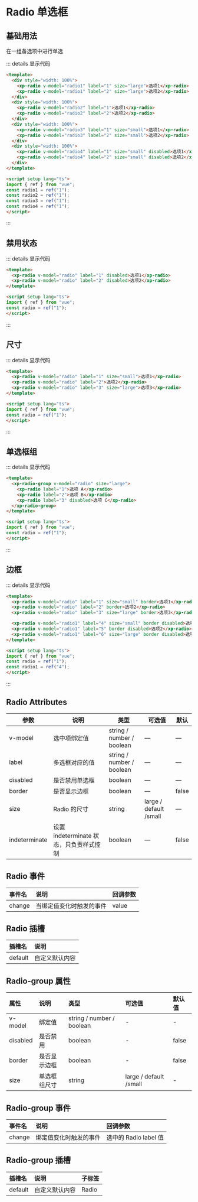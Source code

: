 # Radio 单选框

## 基础用法

在一组备选项中进行单选

<ClientOnly>

<div class="example">
<radioDemo1 />
</div>
</ClientOnly>

::: details 显示代码

```html
<template>
  <div style="width: 100%">
    <xp-radio v-model="radio1" label="1" size="large">选项1</xp-radio>
    <xp-radio v-model="radio1" label="2" size="large">选项2</xp-radio>
  </div>
  <div style="width: 100%">
    <xp-radio v-model="radio2" label="1">选项1</xp-radio>
    <xp-radio v-model="radio2" label="2">选项2</xp-radio>
  </div>
  <div style="width: 100%">
    <xp-radio v-model="radio3" label="1" size="small">选项1</xp-radio>
    <xp-radio v-model="radio3" label="2" size="small">选项2</xp-radio>
  </div>
  <div style="width: 100%">
    <xp-radio v-model="radio4" label="1" size="small" disabled>选项1</xp-radio>
    <xp-radio v-model="radio4" label="2" size="small" disabled>选项2</xp-radio>
  </div>
</template>

<script setup lang="ts">
import { ref } from "vue";
const radio1 = ref("1");
const radio2 = ref("1");
const radio3 = ref("1");
const radio4 = ref("1");
</script>
```

:::


## 禁用状态

<ClientOnly>

<div class="example">
<radioDemo2 />
</div>
</ClientOnly>

::: details 显示代码

```html
<template>
  <xp-radio v-model="radio" label="1" disabled>选项1</xp-radio>
  <xp-radio v-model="radio" label="2" disabled>选项2</xp-radio>
</template>

<script setup lang="ts">
import { ref } from "vue";
const radio = ref("1");
</script>
```

:::


## 尺寸

<ClientOnly>

<div class="example">
<radioDemo3 />
</div>
</ClientOnly>

::: details 显示代码

```html
<template>
  <xp-radio v-model="radio" label="1" size="small">选项1</xp-radio>
  <xp-radio v-model="radio" label="2">选项2</xp-radio>
  <xp-radio v-model="radio" label="3" size="large">选项3</xp-radio>
</template>

<script setup lang="ts">
import { ref } from "vue";
const radio = ref("1");
</script>

```

:::



## 单选框组

<ClientOnly>

<div class="example">
<radioDemo4 />
</div>
</ClientOnly>

::: details 显示代码

```html
<template>
  <xp-radio-group v-model="radio" size="large">
    <xp-radio label="1">选项 A</xp-radio>
    <xp-radio label="2">选项 B</xp-radio>
    <xp-radio label="3" disabled>选项 C</xp-radio>
  </xp-radio-group>
</template>

<script setup lang="ts">
import { ref } from "vue";
const radio = ref("1");
</script>
```

:::


## 边框

<ClientOnly>

<div class="example">
<radioDemo5 />
</div>
</ClientOnly>

::: details 显示代码

```html
<template>
  <xp-radio v-model="radio" label="1" size="small" border>选项1</xp-radio>
  <xp-radio v-model="radio" label="2" border>选项2</xp-radio>
  <xp-radio v-model="radio" label="3" size="large" border>选项3</xp-radio>

  <xp-radio v-model="radio1" label="4" size="small" border disabled>选项1</xp-radio>
  <xp-radio v-model="radio1" label="5" border disabled>选项2</xp-radio>
  <xp-radio v-model="radio1" label="6" size="large" border disabled>选项3</xp-radio>
</template>

<script setup lang="ts">
import { ref } from "vue";
const radio = ref("1");
const radio1 = ref("4");
</script>
```

:::



## Radio Attributes

| 参数          | 说明         | 类型    | 可选值     | 默认  |
| ------------- | ------------ | ------- | --------- | ----- |
| v-model  | 选中项绑定值    | string / number / boolean     | —  | —  |
| label    | 多选框对应的值  | string / number / boolean     | —  | —  |
| disabled | 是否禁用单选框  |  boolean    | —  | —  |
| border | 是否显示边框  |  boolean    | —  | false  |
| size | Radio 的尺寸 |  string | large / default /small | — |
| indeterminate | 设置 indeterminate 状态，只负责样式控制 | boolean | — | false |

## Radio 事件

| 事件名 | 说明                     | 回调参数 |
| :----- | :----------------------- | :------- |
| change | 当绑定值变化时触发的事件 | value    |


## Radio 插槽

| 插槽名  | 说明           |
| :------ | :------------- |
| default | 自定义默认内容 |


## Radio-group 属性

| 属性     | 说明         | 类型                      | 可选值                 | 默认值 |
| :------- | :----------- | :------------------------ | :--------------------- | :----- |
| v-model  | 绑定值       | string / number / boolean | -                      | -      |
| disabled | 是否禁用     | boolean                   | -                      | false  |
| border   | 是否显示边框 | boolean                   | -                      | false  |
| size     | 单选框组尺寸 | string                    | large / default /small | -      |

## Radio-group 事件

| 事件名 | 说明                   | 回调参数              |
| :----- | :--------------------- | :-------------------- |
| change | 绑定值变化时触发的事件 | 选中的 Radio label 值 |

## Radio-group 插槽

| 插槽名  | 说明           | 子标签 |
| :------ | :------------- | :----- |
| default | 自定义默认内容 | Radio  |


<script setup lang="ts">
  import radioDemo1 from './demo/radio/radioDemo1.vue'
  import radioDemo2 from './demo/radio/radioDemo2.vue'
  import radioDemo3 from './demo/radio/radioDemo3.vue'
  import radioDemo4 from './demo/radio/radioDemo4.vue'
  import radioDemo5 from './demo/radio/radioDemo5.vue'
</script>